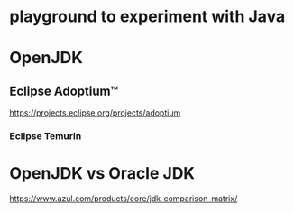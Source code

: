 # playground to experiment with Java

# OpenJDK
##  Eclipse Adoptium™
https://projects.eclipse.org/projects/adoptium
### Eclipse Temurin
# OpenJDK vs Oracle JDK
https://www.azul.com/products/core/jdk-comparison-matrix/
